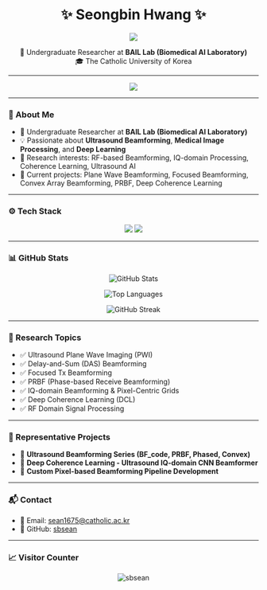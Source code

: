 <h1 align="center">✨ Seongbin Hwang ✨</h1>

<p align="center">
  <img src="https://readme-typing-svg.herokuapp.com/?lines=Ultrasound%20Beamforming%20Engineer;Deep%20Learning%20Researcher;Medical%20AI%20Developer&center=true&size=30&color=F7768E">
</p>

<p align="center">
  🔬 Undergraduate Researcher at <b>BAIL Lab (Biomedical AI Laboratory)</b><br/>
  🎓 The Catholic University of Korea
</p>

---

<p align="center">
  <img src="https://github-profile-trophy.vercel.app/?username=sbsean&theme=algolia&no-frame=true&no-bg=true&margin-w=20" />
</p>

---

### 👋 About Me

- 🔭 Undergraduate Researcher at **BAIL Lab (Biomedical AI Laboratory)**
- 💡 Passionate about **Ultrasound Beamforming**, **Medical Image Processing**, and **Deep Learning**
- 🚀 Research interests: RF-based Beamforming, IQ-domain Processing, Coherence Learning, Ultrasound AI
- 🔬 Current projects: Plane Wave Beamforming, Focused Beamforming, Convex Array Beamforming, PRBF, Deep Coherence Learning

---

### ⚙ Tech Stack

<div align="center">

<img src="https://img.shields.io/badge/Python-3776AB?style=for-the-badge&logo=python&logoColor=white"/>
<img src="https://img.shields.io/badge/MATLAB-0076A8?style=for-the-badge&logo=MathWorks&logoColor=white"/>


</div>

---

### 📊 GitHub Stats

<p align="center">
  <img src="https://github-readme-stats.vercel.app/api?username=sbsean&show_icons=true&theme=radical" alt="GitHub Stats" />
</p>

<p align="center">
  <img src="https://github-readme-stats.vercel.app/api/top-langs/?username=sbsean&layout=compact&theme=tokyonight" alt="Top Languages" />
</p>

<p align="center">
  <img src="https://github-readme-streak-stats.herokuapp.com/?user=sbsean&theme=tokyonight" alt="GitHub Streak" />
</p>

---

### 🚀 Research Topics

- ✅ Ultrasound Plane Wave Imaging (PWI)
- ✅ Delay-and-Sum (DAS) Beamforming
- ✅ Focused Tx Beamforming
- ✅ PRBF (Phase-based Receive Beamforming)
- ✅ IQ-domain Beamforming & Pixel-Centric Grids
- ✅ Deep Coherence Learning (DCL)
- ✅ RF Domain Signal Processing

---

### 📝 Representative Projects

- 🔬 **Ultrasound Beamforming Series (BF_code, PRBF, Phased, Convex)**
- 🔬 **Deep Coherence Learning - Ultrasound IQ-domain CNN Beamformer**
- 🔬 **Custom Pixel-based Beamforming Pipeline Development**

---

### 📬 Contact

- 📧 Email: sean1675@catholic.ac.kr
- 🔗 GitHub: [sbsean](https://github.com/sbsean)

---

### 📈 Visitor Counter

<p align="center">
  <img src="https://komarev.com/ghpvc/?username=sbsean&label=Profile%20views&color=0e75b6&style=flat" alt="sbsean" />
</p>
